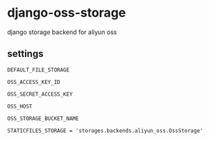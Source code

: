 django-oss-storage
==================

django storage backend for aliyun oss

settings
--------
`DEFAULT_FILE_STORAGE`

``OSS_ACCESS_KEY_ID``

``OSS_SECRET_ACCESS_KEY``

``OSS_HOST``

``OSS_STORAGE_BUCKET_NAME``

``STATICFILES_STORAGE = 'storages.backends.aliyun_oss.OssStorage'``


